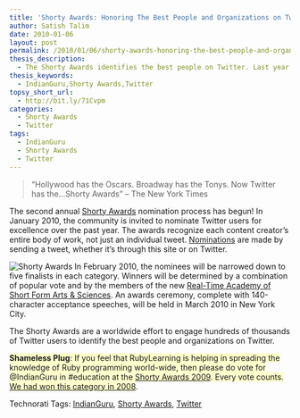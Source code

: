 ```yaml
---
title: 'Shorty Awards: Honoring The Best People and Organizations on Twitter'
author: Satish Talim
date: 2010-01-06
layout: post
permalink: /2010/01/06/shorty-awards-honoring-the-best-people-and-organizations-on-twitter/
thesis_description:
  - The Shorty Awards identifies the best people on Twitter. Last year RubyLearning won the award in Education.
thesis_keywords:
  - IndianGuru,Shorty Awards,Twitter
topsy_short_url:
  - http://bit.ly/71Cvpm
categories:
  - Shorty Awards
  - Twitter
tags:
  - IndianGuru
  - Shorty Awards
  - Twitter
---
```

<div>
  <blockquote>
    <p>
      &#8220;Hollywood has the Oscars. Broadway has the Tonys. Now Twitter has the&#8230;Shorty Awards&#8221; &#8211; The New York Times
    </p>
  </blockquote>
  
  <p>
    The second annual <a href="http://shortyawards.com/">Shorty Awards</a> nomination process has begun! In January 2010, the community is invited to nominate Twitter users for excellence over the past year. The awards recognize each content creator&#8217;s entire body of work, not just an individual tweet. <a href="http://shortyawards.com/rules">Nominations</a> are made by sending a tweet, whether it&#8217;s through this site or on Twitter.
  </p>
  
  <p class="block">
    <img class="alignleft" title="Shorty Awards" src="http://rubylearning.com/images/shortyawards.jpg" alt="Shorty Awards" /> In February 2010, the nominees will be narrowed down to five finalists in each category. Winners will be determined by a combination of popular vote and by the members of the new <a href="http://rtacademy.org/">Real-Time Academy of Short Form Arts & Sciences</a>. An awards ceremony, complete with 140-character acceptance speeches, will be held in March 2010 in New York City.
  </p>
  
  <p>
    The Shorty Awards are a worldwide effort to engage hundreds of thousands of Twitter users to identify the best people and organizations on Twitter.
  </p>
  
  <p>
    <span style="background-color: #FFFFCC;"><b>Shameless Plug</b>: If you feel that RubyLearning is helping in spreading the knowledge of Ruby programming world-wide, then please do vote for @IndianGuru in #education at the <a href="http://shortyawards.com/IndianGuru">Shorty Awards 2009</a>. Every vote counts. <a href="http://1st.shortyawards.com/category/education">We had won this category in 2008</a></span>.
  </p>
</div>

Technorati Tags: <a href="http://technorati.com/tag/IndianGuru" rel="tag">IndianGuru</a>, <a href="http://technorati.com/tag/Shorty+Awards" rel="tag">Shorty Awards</a>, <a href="http://technorati.com/tag/Twitter" rel="tag">Twitter</a>
